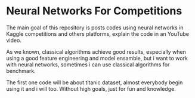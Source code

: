 # Neural Networks For Competitions
The main goal of this repository is posts codes using neural networks in Kaggle competitions and others platforms, explain the code in an YouTube video.

As we known, classical algorithms achieve good results, especially when using a good feature engineering and model ensamble, but i want to work with neural networks, sometimes i can use classical algorithms for benchmark.

The first one code will be about titanic dataset, almost everybody begin using it and i will too.
Without high goals, just for fun and knowledge.
